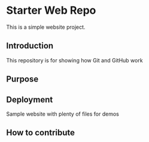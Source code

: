 # Starter Web Repo

This is a simple website project.

## Introduction

This repository is for showing how Git and GitHub work

## Purpose

## Deployment
Sample website with plenty of files for demos

## How to contribute